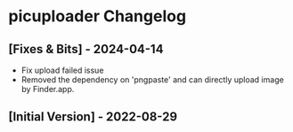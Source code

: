 # picuploader Changelog

## [Fixes & Bits] - 2024-04-14

- Fix upload failed issue
- Removed the dependency on 'pngpaste' and can directly upload image by Finder.app.

## [Initial Version] - 2022-08-29
